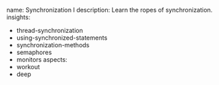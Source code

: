 name: Synchronization I
description: Learn the ropes of synchronization.
insights:
  - thread-synchronization
  - using-synchronized-statements
  - synchronization-methods
  - semaphores
  - monitors
aspects:
  - workout
  - deep
